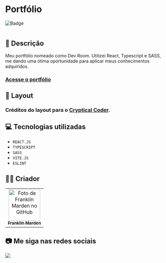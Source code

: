 # Portfólio
![Badge](https://img.shields.io/static/v1?label=STATUS&message=IMPLEMENTANDO&color=GREEN&style=for-the-badge)             

<img src="">

## 📄 Descrição

Meu portfólio nomeado como Dev Room. Utilizei React, Typescript e SASS, me dando uma ótima oportunidade para aplicar meus conhecimentos adquiridos.

### <a href="">Acesse o portfólio</a>

## 🎨 Layout

### Créditos do layout para o <a href="https://www.youtube.com/@CrypticalCoder">Cryptical Coder</a>.

## 💻 Tecnologias utilizadas

- ``REACT.JS``
- ``TYPESCRIPT``
- ``SASS``
- ``VITE.JS``
- ``ESLINT``

## 🧑‍💻 Criador

<table>
  <tr>
    <td align="center">
      <a href="https://github.com/FranklinMSR">
        <img src="https://avatars.githubusercontent.com/u/127708250?s=400&u=cf7a36d796e3e4dd9104d5c29a0f37fb62769446&v=4" width="100px;" alt="Foto de Franklin Marden no GitHub"/><br>
        <sub>
          <b>Franklin Marden</b>
        </sub>
      </a>
    </td>
  </tr>
</table>

## 📷 Me siga nas redes sociais<br>

<p align="left">
  <a href="https://www.linkedin.com/in/franklin-marden-3a89b4167/" target="_blank"><img src="https://img.shields.io/badge/-LinkedIn-%230077B5?style=for-the-badge&logo=linkedin&logoColor=white"></a>
</p>

